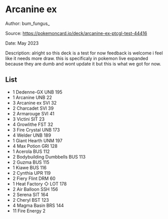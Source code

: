# Arcanine ex

Author: bum_fungus_

Source: <https://pokemoncard.io/deck/arcanine-ex-ptcgl-test-44416>

Date: May 2023

Description: alright so this deck is a test for now feedback is welcome i feel like it needs more draw. this is specificaly in pokemon live expanded because they are dumb and wont update it but this is what we got for now.

## List

* 1 Dedenne-GX UNB 195
* 1 Arcanine UNB 22
* 3 Arcanine ex SVI 32
* 2 Charcadet SVI 39
* 2 Armarouge SVI 41
* 3 Victini SIT 23
* 4 Growlithe FST 32
* 3 Fire Crystal UNB 173
* 4 Welder UNB 189
* 1 Giant Hearth UNM 197
* 4 Max Potion GRI 128
* 1 Acerola BUS 112
* 2 Bodybuilding Dumbbells BUS 113
* 2 Guzma BUS 115
* 1 Kiawe BUS 116
* 2 Cynthia UPR 119
* 2 Fiery Flint DRM 60
* 1 Heat Factory ◇ LOT 178
* 2 Air Balloon SSH 156
* 2 Serena SIT 164
* 2 Cheryl BST 123
* 4 Magma Basin BRS 144
* 11 Fire Energy 2
